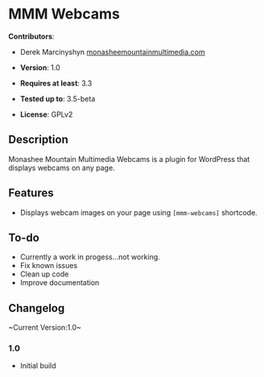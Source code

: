 # MMM Webcams

**Contributors**:

* Derek Marcinyshyn [monasheemountainmultimedia.com](http://monasheemountainmultimedia.com/)

* **Version**: 1.0
* **Requires at least**: 3.3
* **Tested up to**: 3.5-beta
* **License**: GPLv2

## Description

Monashee Mountain Multimedia Webcams is a plugin for WordPress that displays webcams on any page.

## Features

* Displays webcam images on your page using `[mmm-webcams]` shortcode.

## To-do

* Currently a work in progess...not working.
* Fix known issues
* Clean up code
* Improve documentation

## Changelog

~Current Version:1.0~

### 1.0

* Initial build